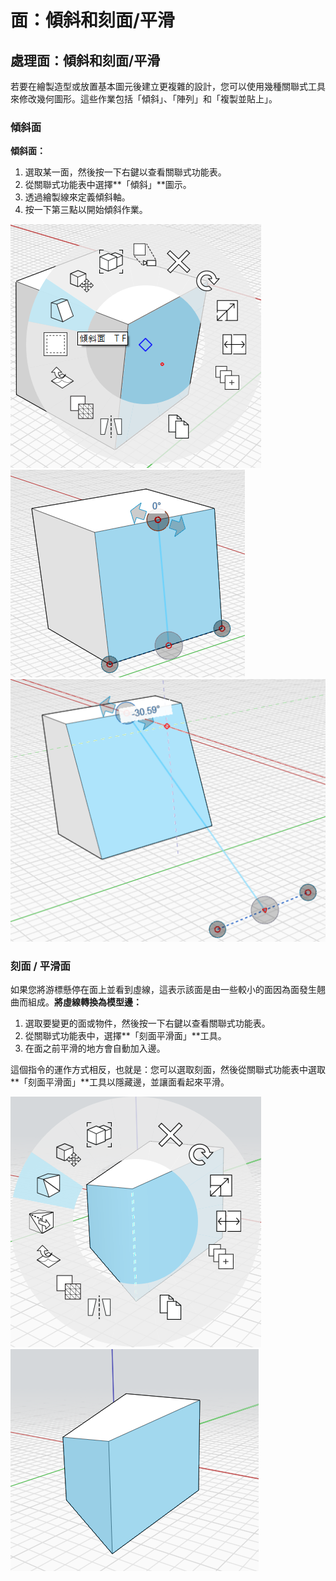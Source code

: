 # 面：傾斜和刻面/平滑

## 處理面：傾斜和刻面/平滑

若要在繪製造型或放置基本圖元後建立更複雜的設計，您可以使用幾種關聯式工具來修改幾何圖形。這些作業包括「傾斜」、「陣列」和「複製並貼上」。

### 傾斜面

**傾斜面：**

1. 選取某一面，然後按一下右鍵以查看關聯式功能表。
2. 從關聯式功能表中選擇**「傾斜」**圖示。
3. 透過繪製線來定義傾斜軸。
4. 按一下第三點以開始傾斜作業。

![](../.gitbook/assets/tilt_face.png)  
![](../.gitbook/assets/tilt2.png)  
![](../.gitbook/assets/tilt3.png)

### 刻面 / 平滑面

如果您將游標懸停在面上並看到虛線，這表示該面是由一些較小的面因為面發生翹曲而組成。**將虛線轉換為模型邊：**

1. 選取要變更的面或物件，然後按一下右鍵以查看關聯式功能表。
2. 從關聯式功能表中，選擇**「刻面平滑面」**工具。
3. 在面之前平滑的地方會自動加入邊。

這個指令的運作方式相反，也就是：您可以選取刻面，然後從關聯式功能表中選取**「刻面平滑面」**工具以隱藏邊，並讓面看起來平滑。

![](../.gitbook/assets/smooth_face.png)  
![](../.gitbook/assets/smoothed_face.png)

## 

